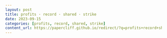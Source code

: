 ```yaml
---
layout: post
title: profits · record · shared · strike
date: 2023-09-15
categories: [profits, record, shared, strike]
content_url: https://papercliff.github.io/redirect/?q=profits+record+shared+strike&tbs=cdr:1,cd_min:9/14/2023,cd_max:9/16/2023
---
```

